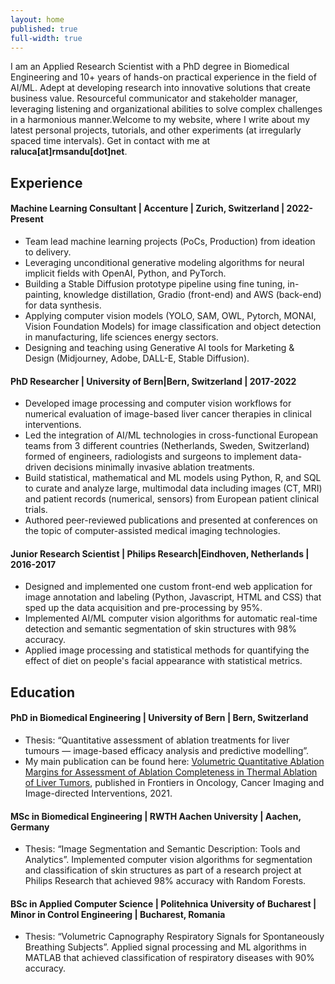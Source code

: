 ```yaml
---
layout: home
published: true
full-width: true
---
```


I am an Applied Research Scientist with a PhD degree in Biomedical Engineering and 10+ years of hands-on practical experience in the field of AI/ML. Adept at developing research into innovative solutions that create business value. Resourceful communicator and stakeholder manager, leveraging listening and organizational abilities to solve complex challenges in a harmonious manner.Welcome to my website, where I write about my latest personal projects, tutorials, and other experiments (at irregularly spaced time intervals). Get in contact with me at **raluca[at]rmsandu[dot]net**.

<!-- Your resume content goes here -->
<div id="resume-content">
    <h2>Experience</h2>
    <div class="job">
        <h4 class="job-title">Machine Learning Consultant | Accenture | Zurich, Switzerland | 2022-Present</h4>
        <div class="job-description">
            <ul>
                <li>Team lead machine learning projects (PoCs, Production) from ideation to delivery.</li>
                <li>Leveraging unconditional generative modeling algorithms for neural implicit fields with OpenAI, Python, and PyTorch.</li>
                <li>Building a Stable Diffusion prototype pipeline using fine tuning, in-painting, knowledge distillation, Gradio (front-end) and AWS (back-end) for data synthesis.</li>
                <li>Applying computer vision models (YOLO, SAM, OWL, Pytorch, MONAI, Vision Foundation Models) for image classification and object detection in manufacturing, life sciences energy sectors.</li>
                <li>Designing and teaching using Generative AI tools for Marketing & Design (Midjourney, Adobe, DALL-E, Stable Diffusion).</li>
            </ul>
        </div>
    </div>
    <div class="job">
        <h4 class="job-title">PhD Researcher | University of Bern|Bern, Switzerland | 2017-2022</h4>
        <div class="job-description">
            <ul>
                <li>Developed image processing and computer vision workflows for numerical evaluation of image-based liver cancer therapies in clinical interventions.</li>
                <li>Led the integration of AI/ML technologies in cross-functional European teams from 3 different countries (Netherlands, Sweden, Switzerland) formed of engineers, radiologists and surgeons to implement data-driven decisions minimally invasive ablation treatments.</li>
                <li>Build statistical, mathematical and ML models using Python, R, and SQL to curate and analyze large, multimodal data including images (CT, MRI) and patient records (numerical, sensors) from European patient clinical trials.</li>
                <li>Authored peer-reviewed publications and presented at conferences on the topic of computer-assisted medical imaging technologies.</li>
            </ul>
        </div>
    </div>
        <div class="job">
        <h4 class="job-title">Junior Research Scientist | Philips Research|Eindhoven, Netherlands | 2016-2017 </h4>
        <div class="job-description">
            <ul>
                <li>Designed and implemented one custom front-end web application for image annotation and labeling (Python, Javascript, HTML and CSS) that sped up the data acquisition and pre-processing by 95%.</li>
                <li>Implemented AI/ML computer vision algorithms for automatic real-time detection and semantic segmentation of skin structures with 98% accuracy.</li>
                <li>Applied image processing and statistical methods for quantifying the effect of diet on people's facial appearance with statistical metrics.</li>
            </ul>
        </div>
    </div>
    <h2>Education</h2>
    <div class="job">
        <h4 class="job-title">PhD in Biomedical Engineering | University of Bern | Bern, Switzerland</h4>
        <div class="job-description">
            <ul>
                <li>Thesis: “Quantitative assessment of ablation treatments for liver tumours — image-based efficacy analysis and predictive modelling”.</li>
                <li>My main publication can be found here: <a href="https://www.frontiersin.org/journals/oncology/articles/10.3389/fonc.2021.623098/full">Volumetric Quantitative Ablation Margins for Assessment of Ablation Completeness in Thermal Ablation of Liver Tumors</a>, published in Frontiers in Oncology, Cancer Imaging and Image-directed Interventions, 2021.</li>
            </ul>
        </div>
    </div>
    <div class="job">
        <h4 class="job-title">MSc in Biomedical Engineering | RWTH Aachen University | Aachen, Germany</h4>
        <div class="job-description">
            <ul>
                <li>Thesis: “Image Segmentation and Semantic Description: Tools and Analytics”. Implemented computer vision algorithms for segmentation and classification of skin structures as part of a research project at Philips Research that achieved 98% accuracy with Random Forests.</li>
            </ul>
        </div>
    </div>
    <div class="job">
        <h4 class="job-title">BSc in Applied Computer Science | Politehnica University of Bucharest | Minor in Control Engineering | Bucharest, Romania</h4>
        <div class="job-description">
            <ul>
                <li>Thesis: “Volumetric Capnography Respiratory Signals for Spontaneously Breathing Subjects”. Applied signal processing and ML algorithms in MATLAB that achieved classification of respiratory diseases with 90% accuracy.</li>
            </ul>
        </div>
    </div>
</div>
